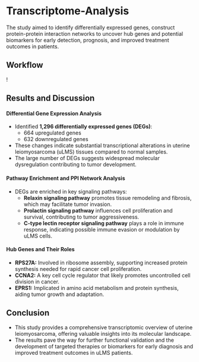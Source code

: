 # Transcriptome-Analysis
The study aimed to identify differentially expressed genes, construct protein-protein interaction networks to uncover hub genes and potential biomarkers for early detection, prognosis, and improved treatment outcomes in patients.

## Workflow

!

## Results and Discussion

#### Differential Gene Expression Analysis
- Identified **1,296 differentially expressed genes (DEGs)**:  
  - 664 upregulated genes 
  - 632 downregulated genes
- These changes indicate substantial transcriptional alterations in uterine leiomyosarcoma (uLMS) tissues compared to normal samples.  
- The large number of DEGs suggests widespread molecular dysregulation contributing to tumor development.

#### Pathway Enrichment and PPI Network Analysis
- DEGs are enriched in key signaling pathways:  
  - **Relaxin signaling pathway** promotes tissue remodeling and fibrosis, which may facilitate tumor invasion. 
  - **Prolactin signaling pathway** influences cell proliferation and survival, contributing to tumor aggressiveness.  
  - **C-type lectin receptor signaling pathway** plays a role in immune response, indicating possible immune evasion or modulation by uLMS cells.

#### Hub Genes and Their Roles
- **RPS27A:** Involved in ribosome assembly, supporting increased protein synthesis needed for rapid cancer cell proliferation.  
- **CCNA2:** A key cell cycle regulator that likely promotes uncontrolled cell division in cancer.  
- **EPRS1:** Implicated in amino acid metabolism and protein synthesis, aiding tumor growth and adaptation.

## Conclusion
- This study provides a comprehensive transcriptomic overview of uterine leiomyosarcoma, offering valuable insights into its molecular landscape.
- The results pave the way for further functional validation and the development of targeted therapies or biomarkers for early diagnosis and improved treatment outcomes in uLMS patients.
